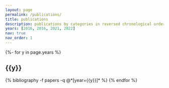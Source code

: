 ```yaml
---
layout: page
permalink: /publications/
title: publications
description: publications by categories in reversed chronological order. generated by jekyll-scholar.
years: [2016, 2016, 2021, 2022]
nav: true
nav_order: 1
---
```

<!-- _pages/publications.md -->
<div class="publications">

{%- for y in page.years %}
  <h2 class="year">{{y}}</h2>
  {% bibliography -f papers -q @*[year={{y}}]* %}
{% endfor %}

</div>
